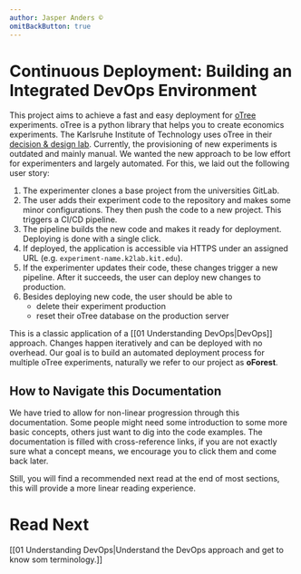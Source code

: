 ```yaml
---
author: Jasper Anders ©
omitBackButton: true
---
```


# Continuous Deployment: Building an Integrated DevOps Environment

This project aims to achieve a fast and easy deployment for [oTree](https://otree.org) experiments. oTree is a python library that helps you to create economics experiments. The Karlsruhe Institute of Technology uses oTree in their [decision & design lab](https://www.kd2lab.kit.edu/english/index.php). Currently, the provisioning of new experiments is outdated and mainly manual. We wanted the new approach to be low effort for experimenters and largely automated. For this, we laid out the following user story:

1. The experimenter clones a base project from the universities GitLab.
2. The user adds their experiment code to the repository and makes some minor configurations. They then push the code to a new project. This triggers a CI/CD pipeline.
3. The pipeline builds the new code and makes it ready for deployment. Deploying is done with a single click.
4. If deployed, the application is accessible via HTTPS under an assigned URL (e.g. `experiment-name.k2lab.kit.edu`).
5. If the experimenter updates their code, these changes trigger a new pipeline. After it succeeds, the user can deploy new changes to production.
7. Besides deploying new code, the user should be able to
	- delete their experiment production
	- reset their oTree database on the production server

This is a classic application of a [[01 Understanding DevOps|DevOps]] approach. Changes happen iteratively and can be deployed with no overhead. Our goal is to build an automated deployment process for multiple oTree experiments, naturally we refer to our project as **oForest**.

## How to Navigate this Documentation

We have tried to allow for non-linear progression through this documentation. Some people might need some introduction to some more basic concepts, others just want to dig into the code examples. The documentation is filled with cross-reference links, if you are not exactly sure what a concept means, we encourage you to click them and come back later.

Still, you will find a recommended next read at the end of most sections, this will provide a more linear reading experience.

# Read Next

[[01 Understanding DevOps|Understand the DevOps approach and get to know som terminology.]]
